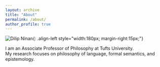 ```yaml
---
layout: archive
title: "About"
permalink: /about/
author_profile: true
---
```



![Dilip Ninan](../images/profile.jpg){: .align-left style="width:180px; margin-right:15px;"}

I am an Associate Professor of Philosophy at Tufts University.  
My research focuses on philosophy of language, formal semantics, and epistemology.  
